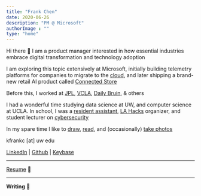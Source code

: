 ```yaml
---
title: "Frank Chen"
date: 2020-06-26
description: "PM @ Microsoft"
authorImage : ""
type: "home"
---
```



Hi there 👋 I am a product manager interested in how essential industries embrace digital transformation and technology adoption

I am exploring this topic extensively at Microsoft, initially building telemetry platforms for companies to migrate to the [cloud](https://www.microsoft.com/en-us/itshowcase/end-to-end-telemetry-for-sap-on-azure), and later shipping a brand-new retail AI product called [Connected Store](https://dynamics.microsoft.com/en-us/ai/connected-store/)

Before this, I worked at [JPL](https://www.jpl.nasa.gov/), [VCLA](https://vcla.stat.ucla.edu/), [Daily Bruin](https://www.dailybruin.com), & others

I had a wonderful time studying data science at UW, and computer science at UCLA. In school, I was a [resident assistant](https://reslife.ucla.edu/employment/ra), [LA Hacks](https://lahacks.com/) organizer, and student lecturer on [cybersecurity](https://kfrankc.com/cs88s/)

In my spare time I like to [draw](https://instagram.com/bykfrankc), [read](https://goodreads.com/kfrankc), and (occasionally) [take photos](https://500px.com/p/kfrankc)

kfrankc [at] uw edu

[LinkedIn](https://www.linkedin.com/in/kfrankc) | [Github](https://github.com/kfrankc) | [Keybase](https://keybase.io/kfrankc)

---

[Resume](/files/kfrankc_RESUME.pdf) 📃

---

**Writing** 📝